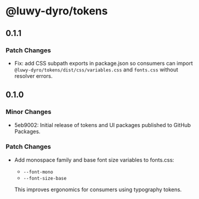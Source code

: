 # @luwy-dyro/tokens

## 0.1.1

### Patch Changes

- Fix: add CSS subpath exports in package.json so consumers can import
  `@luwy-dyro/tokens/dist/css/variables.css` and `fonts.css` without resolver errors.

## 0.1.0

### Minor Changes

- 5eb9002: Initial release of tokens and UI packages published to GitHub Packages.

### Patch Changes

- Add monospace family and base font size variables to fonts.css:

  - `--font-mono`
  - `--font-size-base`

  This improves ergonomics for consumers using typography tokens.
